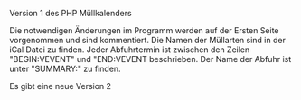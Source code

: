 Version 1 des PHP Müllkalenders

Die notwendigen Änderungen im Programm werden auf der Ersten Seite vorgenommen und sind kommentiert. 
Die Namen der Müllarten sind in der iCal Datei zu finden. Jeder Abfuhrtermin ist zwischen den Zeilen "BEGIN:VEVENT" und "END:VEVENT beschrieben. 
Der Name der Abfuhr ist unter "SUMMARY:" zu finden.

Es gibt eine neue Version 2
